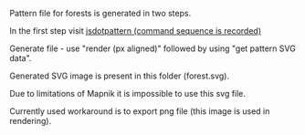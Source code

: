 Pattern file for forests is generated in two steps.

In the first step visit [jsdotpattern (command sequence is recorded)](http://www.imagico.de/map/jsdotpattern.php#x,512,jdp6894;g,30,32,32;s,jdp33742;s,jdp81637;rx,250,2,32,32;s,jdp28824;s,jdp59702;s,jdp91550;s,jdp27774;rx,250,2,64,64;rd,1,0,0,tree%20pair,1,5,5,0,jdp52898,6b8d5e;)

Generate file - use "render (px aligned)" followed by using "get pattern SVG data".

Generated SVG image is present in this folder (forest.svg).

Due to limitations of Mapnik it is impossible to use this svg file.

Currently used workaround is to export png file (this image is used in rendering).
